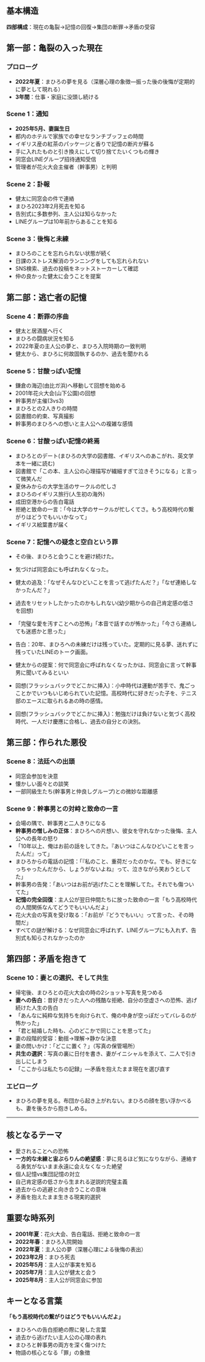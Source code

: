 ## 基本構造
**四部構成**：現在の亀裂→記憶の回復→集団の断罪→矛盾の受容

## 第一部：亀裂の入った現在

### プロローグ
- **2022年夏**：まひろの夢を見る（深層心理の象徴—振った後の後悔が定期的に夢として現れる）
- **3年間**：仕事・家庭に没頭し続ける

### Scene 1：通知
- **2025年5月、妻誕生日**
- 都内のホテルで家族での幸せなランチブッフェの時間
- イギリス産の紅茶のパッケージと香りで記憶の断片が蘇る
- 手に入れたものと引き換えにして切り捨てたいくつもの輝き
- 同窓会LINEグループ招待通知受信
- 管理者が花火大会主催者（幹事男）と判明

### Scene 2：訃報
- 健太に同窓会の件で連絡
- まひろ2023年2月死去を知る
- 告別式に多数参列、主人公は知らなかった
- LINEグループは10年前からあることを知る

### Scene 3：後悔と未練
- まひろのことを忘れられない状態が続く
- 日課のストレス解消のランニングをしても忘れられない
- SNS検索、過去の投稿をネットストーカーして確認
- 仲の良かった健太に会うことを提案

## 第二部：逃亡者の記憶

### Scene 4：断罪の序曲
- 健太と居酒屋へ行く
- まひろの闘病状況を知る
- 2022年夏の主人公の夢と、まひろ入院時期の一致判明
- 健太から、まひろに何故固執するのか、過去を聞かれる

### Scene 5：甘酸っぱい記憶
- 鎌倉の海辺(由比ガ浜)へ移動して回想を始める
- 2001年花火大会(山下公園)の回想
- 幹事男が主催(3vs3)
- まひろとの2人きりの時間
- 図書館の約束、写真撮影
- 幹事男のまひろへの想いと主人公への複雑な感情

### Scene 6：甘酸っぱい記憶の終焉
- まひろとのデート(まひろの大学の図書館、イギリスへのあこがれ、英文学本を一緒に読む)
- 図書館で「この本、主人公の心理描写が繊細すぎて泣きそうになる」と言って微笑んだ
- 夏休みからの大学生活のサークルの忙しさ
- まひろのイギリス旅行(人生初の海外)
- 成田空港からの告白電話
- 拒絶と致命の一言：「今は大学のサークルが忙しくてさ。もう高校時代の繋がりはどうでもいいかなって」
- イギリス絵葉書が届く

### Scene 7：記憶への疑念と空白という罪
- その後、まひろと会うことを避け続けた。
- 気づけば同窓会にも呼ばれなくなった。
- 健太の追及：「なぜそんなひどいことを言って逃げたんだ？」「なぜ連絡しなかったんだ？」
- 過去をリセットしたかったのかもしれない(幼少期からの自己肯定感の低さを回想)
- 「完璧な愛を汚すことへの恐怖」「本音で話すのが怖かった」「今さら連絡しても迷惑かと思った」
- 告白：20年、まひろへの未練だけは残っていた。定期的に見る夢、送れずに残っていたLINEのトーク画面。
- 健太からの提案：何で同窓会に呼ばれなくなったかは、同窓会に言って幹事男に聞いてみるといい

- 回想(フラッシュバックでどこかに挿入)：小中時代は運動が苦手で、鬼ごっことかでいつもいじめられていた記憶。高校時代に好きだった子を、テニス部のエースに取られるあの時の感情。
- 回想(フラッシュバックでどこかに挿入)：勉強だけは負けないと気づく高校時代、一人だけ慶應に合格し、過去の自分との決別。

## 第三部：作られた悪役

### Scene 8：法廷への出頭
- 同窓会参加を決意
- 懐かしい面々との談笑
- 一部同級生たち(幹事男と仲良しグループ)との微妙な距離感

### Scene 9：幹事男との対峙と致命の一言
- 会場の隅で、幹事男と二人きりになる
- **幹事男の憎しみの正体**：まひろへの片想い、彼女を守れなかった後悔、主人公への長年の怒り
- 「10年以上、俺はお前の話をしてきた。『あいつはこんなひどいことを言ったんだ』って」
- まひろからの電話の記憶：「『私のこと、重荷だったのかな。でも、好きになっちゃったんだから、しょうがないよね』って、泣きながら笑おうとしてた」
- 幹事男の告発：「あいつはお前が逃げたことを理解してた。それでも傷ついてた」
- **記憶の完全回復**：主人公が翌日仲間たちに放った致命の一言「もう高校時代の人間関係なんてどうでもいいんだよ」
- 花火大会の写真を受け取る：「お前が『どうでもいい』って言った、その時間だ」
- すべての謎が解ける：なぜ同窓会に呼ばれず、LINEグループにも入れず、告別式も知らされなかったのか

## 第四部：矛盾を抱きて
### Scene 10：妻との選択、そして共生
- 帰宅後、まひろとの花火大会の時の2ショット写真を見つめる
- **妻への告白**：昔好きだった人への残酷な拒絶、自分の空虚さへの恐怖、逃げ続けた人生の告白
- 「あんなに純粋な気持ちを向けられて、俺の中身が空っぽだってバレるのが怖かった」
- 「君と結婚した時も、心のどこかで同じことを思ってた」
- 妻の段階的受容：動揺→理解→静かな決意
- 妻の問いかけ：「どこに置く？」（写真の保管場所）
- **共生の選択**：写真の裏に日付を書き、妻がイニシャルを添えて、二人で引き出しにしまう
- 「ここからは私たちの記録」—矛盾を抱えたまま現在を選び直す

### エピローグ
- まひろの夢を見る。布団から起き上がれない。まひろの顔を思い浮かべるも、妻を後ろから抱きしめる。

---

## 核となるテーマ
- 愛されることへの恐怖
- **一方的な未練と宙ぶらりんの絶望感**：夢に見るほど気になりながら、連絡する勇気がないまま永遠に会えなくなった絶望
- 個人記憶vs集団記憶の対立
- 自己肯定感の低さから生まれる逆説的完璧主義
- 過去からの逃避と向き合うことの意味
- 矛盾を抱えたまま生きる現実的選択

## 重要な時系列
- **2001年夏**：花火大会、告白電話、拒絶と致命の一言
- **2022年春**：まひろ入院開始
- **2022年夏**：主人公の夢（深層心理による後悔の表出）
- **2023年2月**：まひろ死去
- **2025年5月**：主人公が事実を知る
- **2025年7月**：主人公が健太と会う
- **2025年8月**：主人公が同窓会に参加


## キーとなる言葉
**「もう高校時代の繋がりはどうでもいいんだよ」**
- まひろへの告白拒絶の際に発した言葉
- 過去から逃げたい主人公の心理の表れ
- まひろと幹事男の両方を深く傷つけた
- 物語の核心となる「罪」の象徴